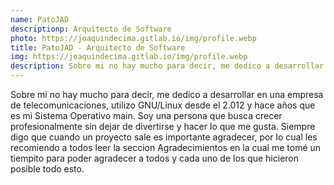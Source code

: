 ```yaml
---
name: PatoJAD
descriptionp: Arquitecto de Software
photo: https://joaquindecima.gitlab.io/img/profile.webp
title: PatoJAD - Arquitecto de Software
img: https://joaquindecima.gitlab.io/img/profile.webp
description: Sobre mi no hay mucho para decir, me dedico a desarrollar en una empresa de telecomunicaciones, utilizo GNU/Linux desde el 2.012 y hace años que es mi Sistema Operativo main. Soy una persona que busca crecer profesionalmente sin dejar de divertirse y hacer lo que me gusta. Siempre digo que cuando un proyecto sale es importante agradecer, por lo cual les recomiendo a todos leer la seccion Agradecimientos en la cual me tomé un tiempito para poder agradecer a todos y cada uno de los que hicieron posible todo esto.
---
```


Sobre mi no hay mucho para decir, me dedico a desarrollar en una empresa de telecomunicaciones, utilizo GNU/Linux desde el 2.012 y hace años que es mi Sistema Operativo main. Soy una persona que busca crecer profesionalmente sin dejar de divertirse y hacer lo que me gusta. Siempre digo que cuando un proyecto sale es importante agradecer, por lo cual les recomiendo a todos leer la seccion Agradecimientos en la cual me tomé un tiempito para poder agradecer a todos y cada uno de los que hicieron posible todo esto.

